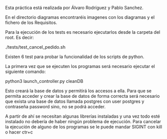Esta práctica está realizada por Álvaro Rodríguez y Pablo Sanchez.

En el directorio diagramas encontraréis imagenes con los diagramas y el fichero de los Requisitos.

Para la ejecución de los tests es necesario ejecutarlos desde la carpeta del root. Es decir:

./tests/test_cancel_pedido.sh

Existen 6 test para probar la funcionalidad de los scripts de python. 


La primera vez que se ejecuten los programas será necesario ejecutar el siguiente comando:

python3 launch_controller.py cleanDB

Esto creará la base de datos y permitirá los accesos a ella. Para que se permita acceder y crear la base de datos de forma correcta será necesario 
que exista una base de datos llamada postgres con user postgres y contraseña password sino, no se podrá acceder.

A partir de ahí se necesitan algunas librerías instaladas y una vez todo esté instalado no debería de haber ningún problema de ejecución.
Para cancelar la ejecución de alguno de los programas se le puede mandar SIGINT con kill o hacer ctr+c

